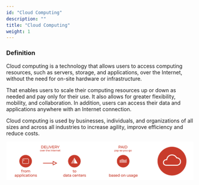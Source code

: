```yaml
---
id: "Cloud Computing"
description: ""
title: "Cloud Computing"
weight: 1
---
```



### **Definition**

Cloud computing is a technology that allows users to access computing resources, such as servers, storage, and applications, over the Internet, without the need for on-site hardware or infrastructure.

That enables users to scale their computing resources up or down as needed and pay only for their use. It also allows for greater flexibility, mobility, and collaboration. In addition, users can access their data and applications anywhere with an Internet connection.

Cloud computing is used by businesses, individuals, and organizations of all sizes and across all industries to increase agility, improve efficiency and reduce costs.

![cloud-computing](cloud-computing.png)